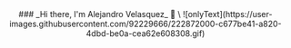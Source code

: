 <div align="center">
### _Hi there, I'm Alejandro Velasquez_ 👋
\
![onlyText](https://user-images.githubusercontent.com/92229666/222872000-c677be41-a820-4dbd-be0a-cea62e608308.gif)
</div>

